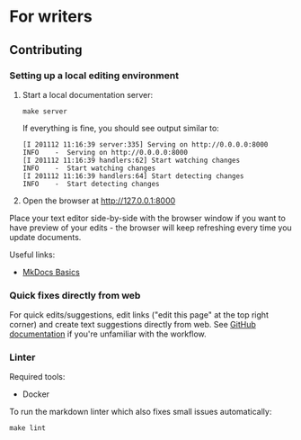 # For writers

## Contributing

### Setting up a local editing environment

1. Start a local documentation server:

    ```
    make server
    ```

    If everything is fine, you should see output similar to:

    ```
    [I 201112 11:16:39 server:335] Serving on http://0.0.0.0:8000
    INFO    -  Serving on http://0.0.0.0:8000
    [I 201112 11:16:39 handlers:62] Start watching changes
    INFO    -  Start watching changes
    [I 201112 11:16:39 handlers:64] Start detecting changes
    INFO    -  Start detecting changes
    ```

2. Open the browser at <!-- markdown-link-check-disable-line --> <http://127.0.0.1:8000>

Place your text editor side-by-side with the browser window if you want to have preview of your edits - the browser will
keep refreshing every time you update documents.

Useful links:

* [MkDocs Basics](https://www.mkdocs.org/user-guide/writing-your-docs/)

### Quick fixes directly from web

For quick edits/suggestions, edit links ("edit this page" at the top right corner) and create text suggestions directly
from web. See <!-- markdown-link-check-disable-line --> [GitHub documentation](https://docs.github.com/en/repositories/working-with-files/managing-files/editing-files)
if you're unfamiliar with the workflow.

### Linter

Required tools:

* Docker

To run the markdown linter which also fixes small issues automatically:

```shell
make lint
```
